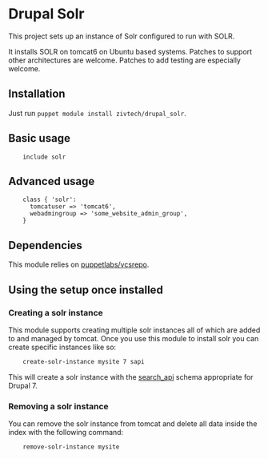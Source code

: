 # Drupal Solr

This project sets up an instance of Solr configured to run with SOLR.

It installs SOLR on tomcat6 on Ubuntu based systems. Patches to support other
architectures are welcome.  Patches to add testing are especially welcome.

## Installation

Just run `puppet module install zivtech/drupal_solr`.

## Basic usage

```` puppet
    include solr
````

## Advanced usage

```` puppet
    class { 'solr':
      tomcatuser => 'tomcat6',
      webadmingroup => 'some_website_admin_group',
    }
````

## Dependencies

This module relies on
 [puppetlabs/vcsrepo](https://forge.puppetlabs.com/puppetlabs/vcsrepo).

## Using the setup once installed

### Creating a solr instance

This module supports creating multiple solr instances all of which are added to
and managed by tomcat.  Once you use this module to install solr you can create
specific instances like so:

```` bash
    create-solr-instance mysite 7 sapi
````

This will create a solr instance with the
[search_api](http://drupal.org/project/search_api) schema appropriate for Drupal
7.

### Removing a solr instance

You can remove the solr instance from tomcat and delete all data inside the index
with the following command:

```` bash
    remove-solr-instance mysite
````

